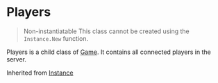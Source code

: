 # Players

> Non-instantiatable
> This class cannot be created using the `Instance.New` function.

Players is a child class of [Game](../Game). It contains all connected players in the server.

Inherited from [Instance](../Instance)
